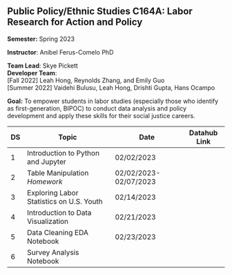## Public Policy/Ethnic Studies C164A: Labor Research for Action and Policy

**Semester:** Spring 2023

**Instructor**: Anibel Ferus-Comelo PhD

**Team Lead**: Skye Pickett <br>
**Developer Team**:<br>
[Fall 2022] Leah Hong, Reynolds Zhang, and Emily Guo <br>
[Summer 2022] Vaidehi Bulusu, Leah Hong, Drishti Gupta, Hans Ocampo

**Goal:** To empower students in labor studies (especially those who identify as first-generation, BIPOC) to conduct data analysis and policy development and apply these skills for their social justice careers.

|DS| Topic         | Date       | Datahub Link       |
|------|-----------------|------------|--------------------|
|1| Introduction to Python and Jupyter  |  02/02/2023|     |  | 
|2| Table Manipulation *Homework* | 02/02/2023-02/07/2023 |     |  | 
|3| Exploring Labor Statistics on U.S. Youth | 02/14/2023 |     |  | 
|4| Introduction to Data Visualization |02/21/2023  |     |  | 
|5| Data Cleaning EDA Notebook | 02/23/2023 |     |  | 
|6| Survey Analysis Notebook  |  |     |  | 




